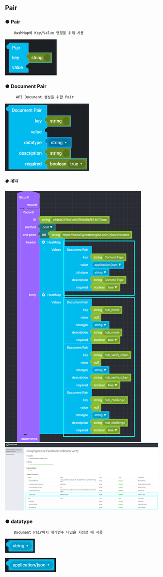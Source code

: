 ## Pair

### ● Pair

        HashMap에 Key/Value 맵핑을 위해 사용

![](../../../img/assets/image%20%287%29.png)

### ● Document Pair

         API Document 생성을 위한 Pair

![](../../../img/assets/image%20%28184%29.png)

##### ● 예시

![](../../../img/assets/document_pair_1.png)
![](../../../img/assets/document_pair_2.png)

### ● datatype

        Document Pair에서 매개변수 타입을 지정할 때 사용

![type : string, integer, double, boolean, object, array](../../../img/assets/image%20%28159%29.png)

![type : application/json, application/xml, application/x-www-form-urlencoded, text/plain](../../../img/assets/image%20%28124%29.png)
